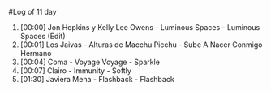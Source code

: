#Log of 11 day

1. [00:00] Jon Hopkins y Kelly Lee Owens - Luminous Spaces - Luminous Spaces (Edit)
1. [00:01] Los Jaivas - Alturas de Macchu Picchu - Sube A Nacer Conmigo Hermano
1. [00:04] Coma - Voyage Voyage - Sparkle
1. [00:07] Clairo - Immunity - Softly
1. [01:30] Javiera Mena - Flashback - Flashback
